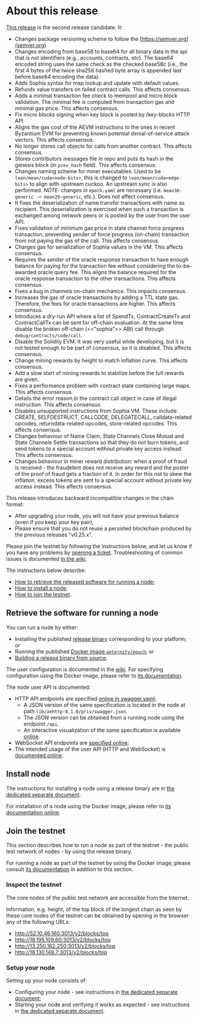 # About this release

[This release][this-release] is the second release candidate.
It:
* Changes package versioning scheme to follow the [https://semver.org](semver.org)
* Changes encoding from base58 to base64 for all binary data in the api that is not identifiers (e.g., accounts, contracts, etc). The base64 encoded string uses the same check as the checked base58c (i.e., the first 4 bytes of the twice sha256 hashed byte array is appended last before base64 encoding the data).
* Adds Sophia syntax for map lookup and update with default values.
* Refunds value transfers on failed contract calls. This affects consensus.
* Adds a minimal transaction fee check to mempool and micro block validation. The minimal fee is computed from transaction gas and minimal gas price. This affects consensus.
* Fix micro blocks signing when key block is posted by /key-blocks HTTP API
* Aligns the gas cost of the AEVM instructions to the ones in recent Byzantium EVM for preventing known potential denial-of-service attack vectors. This affects consensus.
* No longer stores call objects for calls from another contract. This affects consensus.
* Stores contributors messages file in repo and puts its hash in the genesis block (in `prev_hash` field). This affects consensus.
* Changes naming scheme for miner executables. Used to be `lean/mean/cuda<node-bits>`, this is changed to
  `lean/mean/cuda<edge-bits>` to align with upstream cuckoo. An upstream sync is also performed. *NOTE:*
  changes in `epoch.yaml` are necessary (i.e. `mean30-generic -> mean29-generic`, etc.). Does not affect consensus.
* It fixes the deserialization of name transfer transactions with name as recipient.  This deserialization is exercised when such a transaction is exchanged among network peers or is posted by the user from the user API.
* Fixes validation of minimum gas price in state channel force progress transaction, preventing sender of force progress (on-chain) transaction from not paying the gas of the call.  This affects consensus.
* Charges gas for serialization of Sophia values in the VM. This affects consensus.
* Requires the sender of the oracle response transaction to have enough balance for paying for the transaction fee without considering the to-be-awarded oracle query fee. This aligns the balance required for the oracle response transaction to the other transactions. This affects consensus.
* Fixes a bug in channels on-chain mechanics. This impacts consensus.
* Increases the gas of oracle transactions by adding a TTL state gas. Therefore, the fees for oracle transactions are higher. This affects consensus.
* Introduces a dry-run API where a list of SpendTx, ContractCreateTx and ContractCallTx can be sent for off-chain evaluation. At
  the same time disable the broken off-chain (<<"sophia">> ABI) call through `debug/contracts/code/call`.
* Disable the Solidity EVM. It was very useful while developing, but it is not tested enough to be part of consensus, so it is disabled. This affects
  consensus.
* Change mining rewards by height to match inflation curve. This affects consensus.
* Add a slow start of mining rewards to stabilize before the full rewards are given.
* Fixes a performance problem with contract state containing large maps. This affects consensus.
* Details the error reason in the contract call object in case of illegal instruction. This affects consensus.
* Disables unsupported instructions from Sophia VM. These include: CREATE, SELFDESTRUCT, CALLCODE, DELEGATECALL, calldata-related opcodes, returndata-related opcodes, store-related opcodes. This affects consensus.
* Changes behaviour of Name Claim, State Channels Close Mutual and State
  Channels Settle transactions so that they do not burn tokens, and send tokens
  to a special account without private key access instead. This affects
  consensus.
* Changes behaviour in miner reward distribution: when a proof of fraud is
  received - the fraudelent does not receive any reward and the poster of the
  proof of fraud gets a fraction of it. In order for this not to skew the
  inflation, excess tokens are sent to a special account without private key
  access instead. This affects consensus.

[this-release]: https://github.com/aeternity/epoch/releases/tag/v1.0.0-rc2

This release introduces backward incompatible changes in the chain format:
* After upgrading your node, you will not have your previous balance (even if you keep your key pair);
* Please ensure that you do not reuse a persisted blockchain produced by the previous releases "v0.25.x".

Please join the testnet by following the instructions below, and let us know if you have any problems by [opening a ticket](https://github.com/aeternity/epoch/issues).
Troubleshooting of common issues is documented [in the wiki](https://github.com/aeternity/epoch/wiki/Troubleshooting).

The instructions below describe:
* [How to retrieve the released software for running a node](#retrieve-the-software-for-running-a-node);
* [How to install a node](#install-node);
* [How to join the testnet](#join-the-testnet).

## Retrieve the software for running a node

You can run a node by either:
* Installing the published [release binary][this-release] corresponding to your platform; or
* Running the published [Docker image `aeternity/epoch`][docker]; or
* [Building a release binary from source][build].

[docker]: https://github.com/aeternity/epoch/blob/v1.0.0-rc2/docs/docker.md
[build]: https://github.com/aeternity/epoch/blob/v1.0.0-rc2/docs/build.md

The user configuration is documented in the [wiki](https://github.com/aeternity/epoch/wiki/User-provided-configuration).
For specifying configuration using the Docker image, please refer to [its documentation][docker].

The node user API is documented:
* HTTP API endpoints are specified [online in swagger.yaml][swagger-yaml];
  * A JSON version of the same specification is located in the node at path `lib/aehttp-0.1.0/priv/swagger.json`.
  * The JSON version can be obtained from a running node using the endpoint `/api`.
  * An interactive visualization of the same specification is available [online][swagger-ui].
* WebSocket API endpoints are [specified online][api-doc];
* The intended usage of the user API (HTTP and WebSocket) is [documented online][api-doc].

[swagger-yaml]: https://github.com/aeternity/epoch/blob/v1.0.0-rc2/config/swagger.yaml
[swagger-ui]: https://aeternity.github.io/epoch-api-docs/?config=https://raw.githubusercontent.com/aeternity/epoch/v1.0.0-rc2/apps/aehttp/priv/swagger.json
[api-doc]: https://github.com/aeternity/protocol/blob/epoch-v1.0.0-rc2/epoch/api/README.md

## Install node

The instructions for installing a node using a release binary are in [the dedicated separate document](../../docs/installation.md).

For installation of a node using the Docker image, please refer to [its documentation online][docker].

## Join the testnet

This section describes how to run a node as part of the testnet - the public test network of nodes - by using the release binary.

For running a node as part of the testnet by using the Docker image, please consult [its documentation][docker] in addition to this section.

### Inspect the testnet

The core nodes of the public test network are accessible from the Internet.

Information, e.g. height, of the top block of the longest chain as seen by these core nodes of the testnet can be obtained by opening in the browser any of the following URLs:
* http://52.10.46.160:3013/v2/blocks/top
* http://18.195.109.60:3013/v2/blocks/top
* http://13.250.162.250:3013/v2/blocks/top
* http://18.130.148.7:3013/v2/blocks/top

### Setup your node

Setting up your node consists of:
* Configuring your node - see instructions in [the dedicated separate document](../../docs/configuration.md);
* Starting your node and verifying it works as expected - see instructions in [the dedicated separate document](../../docs/operation.md).
